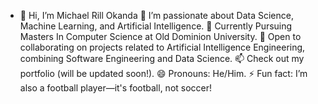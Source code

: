 

- 👋 Hi, I’m Michael Rill Okanda
👀 I’m passionate about Data Science, Machine Learning, and Artificial Intelligence.
🌱 Currently Pursuing Masters In Computer Science at Old Dominion University.
💞️ Open to collaborating on projects related to Artificial Intelligence Engineering, combining Software Engineering and Data Science.
📫 Check out my portfolio (will be updated soon!).
😄 Pronouns: He/Him.
⚡ Fun fact: I’m also a football player—it's football, not soccer!


